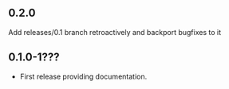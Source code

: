 ## 0.2.0

Add releases/0.1 branch retroactively and backport bugfixes to it

## 0.1.0-1???

* First release providing documentation.

